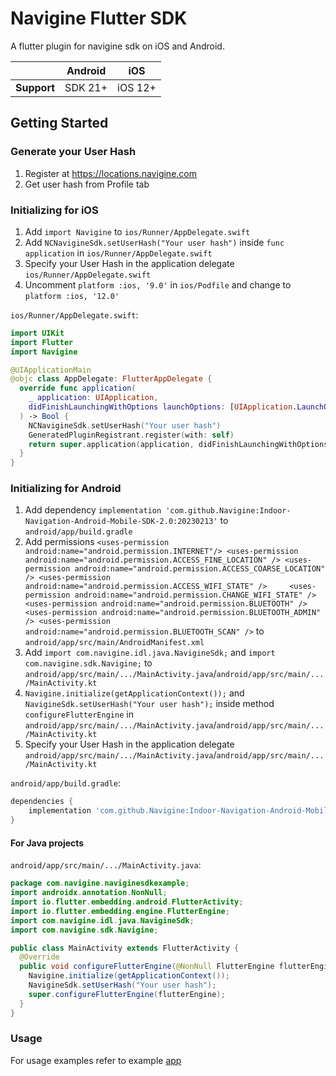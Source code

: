 # Navigine Flutter SDK

A flutter plugin for navigine sdk on iOS and Android.

|             | Android |   iOS   |
|-------------|---------|---------|
| __Support__ | SDK 21+ | iOS 12+ |

## Getting Started

### Generate your User Hash

1. Register at https://locations.navigine.com
2. Get user hash from Profile tab

### Initializing for iOS

1. Add `import Navigine` to `ios/Runner/AppDelegate.swift`
2. Add `NCNavigineSdk.setUserHash("Your user hash")` inside `func application` in `ios/Runner/AppDelegate.swift`
3. Specify your  User Hash in the application delegate `ios/Runner/AppDelegate.swift`
4. Uncomment `platform :ios, '9.0'` in `ios/Podfile` and change to `platform :ios, '12.0'`

`ios/Runner/AppDelegate.swift`:

```swift
import UIKit
import Flutter
import Navigine

@UIApplicationMain
@objc class AppDelegate: FlutterAppDelegate {
  override func application(
    _ application: UIApplication,
    didFinishLaunchingWithOptions launchOptions: [UIApplication.LaunchOptionsKey: Any]?
  ) -> Bool {
    NCNavigineSdk.setUserHash("Your user hash")
    GeneratedPluginRegistrant.register(with: self)
    return super.application(application, didFinishLaunchingWithOptions: launchOptions)
  }
}
```

### Initializing for Android

1. Add dependency `implementation 'com.github.Navigine:Indoor-Navigation-Android-Mobile-SDK-2.0:20230213'` to `android/app/build.gradle`
2. Add permissions `<uses-permission android:name="android.permission.INTERNET"/> <uses-permission android:name="android.permission.ACCESS_FINE_LOCATION" /> <uses-permission android:name="android.permission.ACCESS_COARSE_LOCATION" /> <uses-permission android:name="android.permission.ACCESS_WIFI_STATE" />     <uses-permission android:name="android.permission.CHANGE_WIFI_STATE" /> <uses-permission android:name="android.permission.BLUETOOTH" /> <uses-permission android:name="android.permission.BLUETOOTH_ADMIN" /> <uses-permission android:name="android.permission.BLUETOOTH_SCAN" />` to `android/app/src/main/AndroidManifest.xml`
3. Add `import com.navigine.idl.java.NavigineSdk;` and `import com.navigine.sdk.Navigine;` to `android/app/src/main/.../MainActivity.java`/`android/app/src/main/.../MainActivity.kt`
4. `Navigine.initialize(getApplicationContext());` and `NavigineSdk.setUserHash("Your user hash");` inside method `configureFlutterEngine` in `android/app/src/main/.../MainActivity.java`/`android/app/src/main/.../MainActivity.kt`
5. Specify your User Hash in the application delegate `android/app/src/main/.../MainActivity.java`/`android/app/src/main/.../MainActivity.kt`

`android/app/build.gradle`:

```groovy
dependencies {
    implementation 'com.github.Navigine:Indoor-Navigation-Android-Mobile-SDK-2.0:20230213'
}
```

#### For Java projects

`android/app/src/main/.../MainActivity.java`:

```java
package com.navigine.naviginesdkexample;
import androidx.annotation.NonNull;
import io.flutter.embedding.android.FlutterActivity;
import io.flutter.embedding.engine.FlutterEngine;
import com.navigine.idl.java.NavigineSdk;
import com.navigine.sdk.Navigine;

public class MainActivity extends FlutterActivity {
  @Override
  public void configureFlutterEngine(@NonNull FlutterEngine flutterEngine) {
    Navigine.initialize(getApplicationContext());
    NavigineSdk.setUserHash("Your user hash");
    super.configureFlutterEngine(flutterEngine);
  }
}
```

### Usage

For usage examples refer to example [app](https://github.com/Navigine/Indoor-Navigation-Flutter-SDK/tree/master/example)
